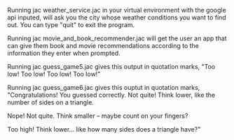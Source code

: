 Running jac weather_service.jac in your virtual environment with the google api inputed, 
will ask you the city whose weather conditions you want to find out.
You can type "quit" to exit the program.

Running jac movie_and_book_recommender.jac will get the user an app that can give them
book and movie recommendations according to the information they enter when prompted.


Running jac guess_game5.jac gives this output in quotation marks, "Too low!
Too low!
Too low!
Too low!"

Running jac guess_game6.jac gives this ouptut in quotation marks, "Congratulations! You guessed correctly.
Not quite! Think lower, like the number of sides on a triangle.

Nope! Not quite. Think smaller – maybe count on your fingers?

Too high! Think lower... like how many sides does a triangle have?"

